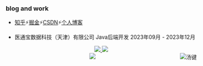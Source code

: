 <p align="center">
  <h3> blog and work </h3>
</p>

 - [知乎](https://www.zhihu.com/people/apachetj)⚡️[掘金](https://juejin.cn/user/2131289595721031)⚡️[CSDN](https://blog.csdn.net/weixin_59624686?type=blog)⚡️[个人博客](https://icpc.cloud/)
 
 - 医通宝数据科技（天津）有限公司 Java后端开发 2023年09月 - 2023年12月

<!--  -->

<p align="center" >

<a href="https://juejin.cn/user/2131289595721031">
    <img  src="https://stats.justsong.cn/api/juejin?id=2131289595721031&theme=dark"/>
</a>
<a href="https://blog.csdn.net/weixin_59624686?type=blog">
    <img  src="https://stats.justsong.cn/api/csdn?id=weixin_59624686&theme=dark"/>
</a>
<br>
<a href="https://github.com/CGITJ">
    <img  src="https://github-readme-stats.vercel.app/api?username=CGITJ&&show_icons=true&count_private=true&theme=radical"/>
</a>

<a href="https://github.com/CGITJ">
<img align="right" src="https://count.getloli.com/get/@CGITJ?theme=rule34" alt="汤键" />
</a>
</p>
